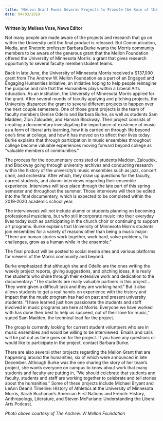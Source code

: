 ```yaml
---
title: 'Mellon Grant Funds Several Projects to Promote the Role of the Humanities in the Liberal Arts Education'
date: 04/03/2019
---
```


**Written by Melissa Voss, News Editor**

Not many people are made aware of the projects and research that go on within the University until the final product is released.  But Communication, Media, and Rhetoric professor Barbara Burke wants the Morris community members to be aware of the generous grant that the Mellon Foundation offered the University of Minnesota Morris: a grant that gives research opportunity to several faculty member/student teams.  

Back in late June, the University of Minnesota Morris received a $137,000 grant from The Andrew W. Mellon Foundation as a part of an Engaged and Engaging Humanities initiative, an initiative hoping to help people reimagine the purpose and role that the Humanities plays within a Liberal Arts education.  As an institution, the University of Minnesota Morris applied for the grant.  After several rounds of faculty applying and pitching projects, the University disparced the grant to several different projects to happen over the next couple semesters. One of those grant projects is the team of faculty members Denise Odello and Barbara Burke, as well as students Sam Madden, Zion Zaloudek, and Hannah Blockway.  Their project consists of creating a documentary investigating the importance of existence of music as a form of liberal arts learning, how it is carried on through life beyond one’s time at college, and how it has moved on to affect their lives today.  Burke explains that through participation in music ensembles throughout college become valuable experiences moving forward beyond college as “valuable members of communities.” 

The process for the documentary consisted of students Madden, Zaloudek, and Blockway going through university archives and conducting research within the history of the university’s music ensembles such as jazz, concert choir, and orchestra.  After which, they draw up questions for the faculty, current students, and alumni interviews regarding their ensemble experience.  Interviews will take place through the late part of this spring semester and throughout the summer.  Those interviews will then be edited into the final documentary, which is expected to be completed within the 2019-2020 academic school year.  

The interviewees will not include alumni or students planning on becoming professional musicians, but who still incorporate music into their everyday lives today such as participating in the church choir or continuing to support art programs.  Burke explains that University of Minnesota Morris students join ensembles for a variety of reasons other than being a music major: “There are human stories work together, work hard, solve problems, fix challenges, grow as a human while in the ensemble.”

The final product will be posted to social media sites and various platforms for viewers of the Morris community and beyond.  

Burke emphasized that although she and Odello are the ones writing the weekly project reports, giving suggestions, and pitching ideas, it is really the students who shine through their extensive work and dedication to the documentary: “The students are really valuable partners in this project… They were given a difficult task and they are working hard.”  But it also allows students to get a real hands-on experience with the history and impact that the music program has had on past and present university students: “I have learned just how passionate the students and staff involved in music programs are here at Morris. Everyone we have worked with has done their best to help us succeed, out of their love for music,” stated Sam Madden, the technical lead for the project.

The group is currently looking for current student volunteers who are in music ensembles and would be willing to be interviewed.  Emails and calls will be put out as time goes on for the project.  If you have any questions or would like to participate in the project, contact Barbara Burke.

There are also several other projects regarding the Mellon Grant that are happening around the humanities, six of which were announced in late December.  Although Burke was the one sharing the story of her team’s project, she wants everyone on campus to know about work that many students and faculty are putting in, “We should celebrate that students and faculty, students and staff are working together to celebrate and tell stories about the humanities.”  Some of these projects include Michael Bryant and LeAnn Dean’s Timeline: HIstory of Athletics at the University of Minnesota Morris, Sarah Buchanan’s American First Nations and French: History, Anthropology, Literature, and Steven McFarlane: Understanding the Liberal Arts Podcast.

_Photo above courtesy of The Andrew. W Mellon Foundation_